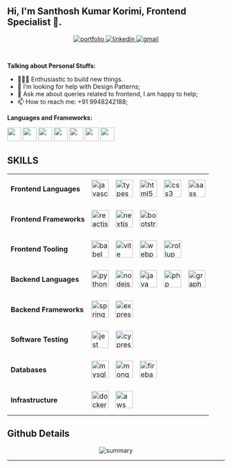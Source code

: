 <!-- Your title -->
## Hi, I'm Santhosh Kumar Korimi, Frontend Specialist 🚀.

<div align="center">
<a href="https://santhoshkorimi.com/">
<img src="https://img.shields.io/badge/check%20out%20my%20Portfolio-042549?style=for-the-badge&logo=moleculer&logoColor=white" alt="portfolio" />
</a>
<a href="https://www.linkedin.com/in/santhosh-korimi/">
<img src="https://img.shields.io/badge/visit%20my%20Linkedin-0A66C2?style=for-the-badge&logo=linkedin&logoColor=white" alt="linkedin" />
</a>
<a href="mailto:santhoshk.korimi@gmail.com">
<img src="https://img.shields.io/badge/email%20me-EA4335?style=for-the-badge&logo=gmail&logoColor=white" alt="gmail" />
</a>
</div>

&nbsp;

<!-- Talking about you -->
**Talking about Personal Stuffs:**

<!-- Any image aligned to the right. Beware the width -->
<!--img width="55%" align="right" alt="Github" src="" /-->

- 👨🏽‍💻 Enthusiastic to build new things.
- 🤔 I’m looking for help with Design Patterns;
- 💬 Ask me about queries related to frontend, I am happy to help;
- 📫 How to reach me: +91 9948242188;

**Languages and Frameworks:** 

<div>
    <img height="32px" src="https://img.shields.io/badge/javascript-yellow?style=for-the-badge&logo=javascript&logoColor=black">
  <img height="32px" src="https://img.shields.io/badge/reactjs-blue?style=for-the-badge&logo=react&logoColor=white">
  <img height="32px" src="https://img.shields.io/badge/reactnative-3c1361?style=for-the-badge&logo=react&logoColor=white">
  <img height="32px" src="https://img.shields.io/badge/nextjs-black?style=for-the-badge&logo=vercel&logoColor=white">
 <img height="32px" src="https://img.shields.io/badge/TypeScript-007ACC?style=for-the-badge&logo=typescript&logoColor=white">
 <img height="32px" src="https://img.shields.io/badge/Tailwind_CSS-38B2AC?style=for-the-badge&logo=tailwind-css&logoColor=white">
 <img height="32px" src="https://img.shields.io/badge/scss-cd6699?style=for-the-badge&logo=sass&logoColor=white">
</div>

## SKILLS
<table>
  <tr>
    <td>
      <h4>Frontend Languages</h4>
    </td>
    <td>
      <a title="JavaScript" href="https://developer.mozilla.org/en-US/docs/Web/JavaScript" target="_blank"> <img src="https://cdn.jsdelivr.net/gh/devicons/devicon/icons/javascript/javascript-original.svg" alt="javascript" width="40" height="40"/> </a>
    </td>
    <td>
      <a title="TypeScript" href="https://www.typescriptlang.org" target="_blank"> <img src="https://cdn.jsdelivr.net/gh/devicons/devicon/icons/typescript/typescript-original.svg" alt="typescript" width="40" height="40"/> </a>
    </td>
    <td>
       <a title="HTML" href="https://developer.mozilla.org/en-US/docs/Web/HTML" target="_blank"> <img src="https://cdn.jsdelivr.net/gh/devicons/devicon/icons/html5/html5-original-wordmark.svg" alt="html5" width="40" height="40"/> </a>
    </td>
    <td>
       <a title="CSS" href="https://developer.mozilla.org/en-US/docs/Web/CSS" target="_blank"> <img src="https://cdn.jsdelivr.net/gh/devicons/devicon/icons/css3/css3-original-wordmark.svg" alt="css3" width="40" height="40"/> </a>
    </td>
    <td>
       <a title="Sass/SCSS" href="https://sass-lang.com" target="_blank"> <img src="https://cdn.jsdelivr.net/gh/devicons/devicon/icons/sass/sass-original.svg" alt="sass" width="40" height="40"/> </a>
    </td>
  </tr>
  <tr>
    <td>
      <h4>Frontend Frameworks</h4>
    </td>
    <td>
      <a title="React" href="https://reactjs.org" target="_blank"> <img src="https://cdn.jsdelivr.net/gh/devicons/devicon/icons/react/react-original.svg" alt="reactjs" width="40" height="40"/> </a>
    </td>
    <td>
      <a title="Next" href="https://nextjs.org" target="_blank"> <img src="https://cdn.jsdelivr.net/gh/devicons/devicon/icons/nextjs/nextjs-original.svg" alt="nextjs" width="40" height="40"/> </a>
    </td>
    <td>
      <a title="Bootstrap" href="https://getbootstrap.com" target="_blank"> <img src="https://cdn.jsdelivr.net/gh/devicons/devicon/icons/bootstrap/bootstrap-plain.svg" alt="bootstrap" width="40" height="40"/> </a>
    </td>
  </tr>
  <tr>
    <td>
      <h4>Frontend Tooling</h4>
    </td>
    <td>
      <a title="Babel" href="https://babeljs.io" target="_blank"> <img src="https://cdn.jsdelivr.net/gh/devicons/devicon/icons/babel/babel-original.svg" alt="babel" width="40" height="40"/> </a>
    </td>
    <td>
      <a title="Vite" href="https://vitejs.dev/" target="_blank"> <img src="https://cdn.jsdelivr.net/gh/simple-icons/simple-icons/icons/vite.svg" alt="vite" width="40" height="40"/> </a>
    </td>
    <td>
      <a title="Webpack" href="https://webpack.js.org" target="_blank"> <img src="https://cdn.jsdelivr.net/gh/devicons/devicon/icons/webpack/webpack-original.svg" alt="webpack" width="40" height="40"/> </a>
    </td>
    <td>
      <a title="Rollup" href="https://rollupjs.org" target="_blank"> <img src="https://cdn.jsdelivr.net/gh/simple-icons/simple-icons/icons/rollupdotjs.svg" alt="rollup" width="40" height="40"/> </a>
    </td>
  </tr>
  <tr>
    <td>
      <h4>Backend Languages</h4>
    </td>
    <td>
      <a title="Python" href="https://python.org" target="_blank"> <img src="https://cdn.jsdelivr.net/gh/devicons/devicon/icons/python/python-original.svg" alt="python" width="40" height="40"/> </a>
    </td>
    <td>
      <a title="Node.js" href="https://nodejs.org" target="_blank"> <img src="https://cdn.jsdelivr.net/gh/devicons/devicon/icons/nodejs/nodejs-original.svg" alt="nodejs" width="40" height="40"/> </a>
    </td>
    <td>
      <a title="Java" href="https://java.com" target="_blank"> <img src="https://cdn.jsdelivr.net/gh/devicons/devicon/icons/java/java-original.svg" alt="java" width="40" height="40"/> </a>
    </td>
    <td>
      <a title="PHP" href="https://php.net" target="_blank"> <img src="https://cdn.jsdelivr.net/gh/devicons/devicon/icons/php/php-original.svg" alt="php" width="40" height="40"/> </a>
    </td>
    <td>
      <a title="GraphQL" href="https://graphql.org" target="_blank"> <img src="https://cdn.jsdelivr.net/gh/devicons/devicon/icons/graphql/graphql-plain.svg" alt="graphql" width="40" height="40"/> </a>
    </td>
  </tr>
  <tr>
    <td>
      <h4>Backend Frameworks</h4>
    </td>
    <td>
      <a title="Spring Boot" href="https://spring.io/projects/spring-boot" target="_blank"> <img src="https://cdn.jsdelivr.net/gh/devicons/devicon/icons/spring/spring-original.svg" alt="springboot" width="40" height="40"/> </a>
    </td>
    <td>
      <a title="Express" href="http://expressjs.com" target="_blank"> <img src="https://cdn.jsdelivr.net/gh/devicons/devicon/icons/express/express-original-wordmark.svg" alt="expressjs" width="40" height="40"/> </a>
    </td>
  </tr>
   <tr>
    <td>
      <h4>Software Testing</h4>
    </td>
     <td>
      <a title="Jest" href="https://jestjs.io" target="_blank"> <img src="https://cdn.jsdelivr.net/gh/devicons/devicon/icons/jest/jest-plain.svg" alt="jest" width="40" height="40"/> </a>
     </td>
<td>
      <a title="Cypress" href="https://www.cypress.io" target="_blank"> <img src="https://cdn.jsdelivr.net/gh/simple-icons/simple-icons/icons/cypress.svg" alt="cypress" width="40" height="40"/> </a>
     </td>
  </tr>
  <tr>
    <td>
      <h4>Databases</h4>
    </td>
    <td>
      <a title="MySQL" href="https://mysql.com" target="_blank"> <img src="https://cdn.jsdelivr.net/gh/devicons/devicon/icons/mysql/mysql-original-wordmark.svg" alt="mysql" width="40" height="40"/> </a>
    </td>
    <td>
      <a title="MongoDB" href="http://mongodb.com" target="_blank"> <img src="https://cdn.jsdelivr.net/gh/devicons/devicon/icons/mongodb/mongodb-original-wordmark.svg" alt="mongodb" width="40" height="40"/> </a>
    </td>
    <td>
      <a title="Firebase" href="https://firebase.google.com" target="_blank"> <img src="https://cdn.jsdelivr.net/gh/devicons/devicon/icons/firebase/firebase-plain.svg" alt="firebase" width="40" height="40"/> </a>
    </td>
  </tr>
  <tr>
    <td>
      <h4>Infrastructure</h4>
    </td>
    <td>
      <a title="Docker" href="https://docker.com" target="_blank"> <img src="https://cdn.jsdelivr.net/gh/devicons/devicon/icons/docker/docker-original.svg" alt="docker" width="40" height="40"/> </a>
    </td>
    <td>
      <a title="Amazon Web Services" href="https://aws.amazon.com" target="_blank"> <img src="https://cdn.jsdelivr.net/gh/devicons/devicon/icons/amazonwebservices/amazonwebservices-original-wordmark.svg" alt="aws" width="40" height="40"/> </a>
    </td>
  </tr>
</table>

## Github Details
<div align=center>
<img src="https://github-profile-summary-cards.vercel.app/api/cards/profile-details?username=santhoshWSA&theme=vue" alt="summary" />
</div>

---
